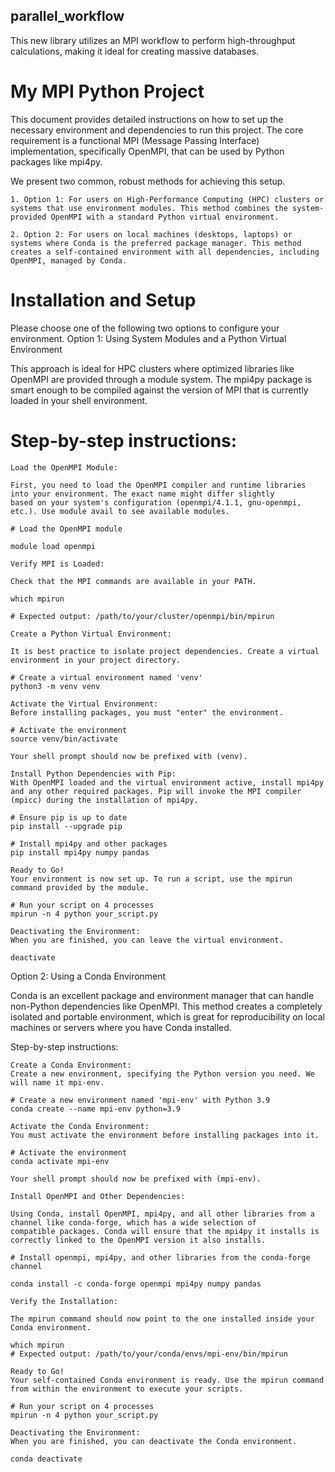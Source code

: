 ## parallel_workflow
This new library utilizes an MPI workflow to perform high-throughput calculations, making it ideal for creating massive databases.

# My MPI Python Project

This document provides detailed instructions on how to set up the necessary environment and dependencies to run this project. The core requirement is a functional MPI (Message Passing Interface) implementation, specifically OpenMPI, that can be used by Python packages like mpi4py.

We present two common, robust methods for achieving this setup.

    1. Option 1: For users on High-Performance Computing (HPC) clusters or systems that use environment modules. This method combines the system-provided OpenMPI with a standard Python virtual environment.

    2. Option 2: For users on local machines (desktops, laptops) or systems where Conda is the preferred package manager. This method creates a self-contained environment with all dependencies, including OpenMPI, managed by Conda.

# Installation and Setup

Please choose one of the following two options to configure your environment.
Option 1: Using System Modules and a Python Virtual Environment

This approach is ideal for HPC clusters where optimized libraries like OpenMPI are provided through a module system. The mpi4py package is smart enough to be compiled against the version of MPI that is currently loaded in your shell environment.

# Step-by-step instructions:

    Load the OpenMPI Module:
    
    First, you need to load the OpenMPI compiler and runtime libraries into your environment. The exact name might differ slightly       based on your system's configuration (openmpi/4.1.1, gnu-openmpi, etc.). Use module avail to see available modules.

    # Load the OpenMPI module
    
    module load openmpi

    Verify MPI is Loaded:
    
    Check that the MPI commands are available in your PATH.

    which mpirun
    
    # Expected output: /path/to/your/cluster/openmpi/bin/mpirun

    Create a Python Virtual Environment:
    
    It is best practice to isolate project dependencies. Create a virtual environment in your project directory.

    # Create a virtual environment named 'venv'
    python3 -m venv venv

    Activate the Virtual Environment:
    Before installing packages, you must "enter" the environment.

    # Activate the environment
    source venv/bin/activate

    Your shell prompt should now be prefixed with (venv).

    Install Python Dependencies with Pip:
    With OpenMPI loaded and the virtual environment active, install mpi4py and any other required packages. Pip will invoke the MPI compiler (mpicc) during the installation of mpi4py.

    # Ensure pip is up to date
    pip install --upgrade pip

    # Install mpi4py and other packages
    pip install mpi4py numpy pandas

    Ready to Go!
    Your environment is now set up. To run a script, use the mpirun command provided by the module.

    # Run your script on 4 processes
    mpirun -n 4 python your_script.py

    Deactivating the Environment:
    When you are finished, you can leave the virtual environment.

    deactivate

Option 2: Using a Conda Environment

Conda is an excellent package and environment manager that can handle non-Python dependencies like OpenMPI. This method creates a completely isolated and portable environment, which is great for reproducibility on local machines or servers where you have Conda installed.

Step-by-step instructions:

    Create a Conda Environment:
    Create a new environment, specifying the Python version you need. We will name it mpi-env.

    # Create a new environment named 'mpi-env' with Python 3.9
    conda create --name mpi-env python=3.9

    Activate the Conda Environment:
    You must activate the environment before installing packages into it.

    # Activate the environment
    conda activate mpi-env

    Your shell prompt should now be prefixed with (mpi-env).

    Install OpenMPI and Other Dependencies:
    
    Using Conda, install OpenMPI, mpi4py, and all other libraries from a channel like conda-forge, which has a wide selection of        compatible packages. Conda will ensure that the mpi4py it installs is correctly linked to the OpenMPI version it also installs.

    # Install openmpi, mpi4py, and other libraries from the conda-forge channel
    
    conda install -c conda-forge openmpi mpi4py numpy pandas

    Verify the Installation:
    
    The mpirun command should now point to the one installed inside your Conda environment.

    which mpirun
    # Expected output: /path/to/your/conda/envs/mpi-env/bin/mpirun

    Ready to Go!
    Your self-contained Conda environment is ready. Use the mpirun command from within the environment to execute your scripts.

    # Run your script on 4 processes
    mpirun -n 4 python your_script.py

    Deactivating the Environment:
    When you are finished, you can deactivate the Conda environment.

    conda deactivate

